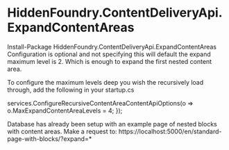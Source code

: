 # HiddenFoundry.ContentDeliveryApi.ExpandContentAreas

Install-Package HiddenFoundry.ContentDeliveryApi.ExpandContentAreas
Configuration is optional and not specifying this will default the expand maximum level is 2. Which is enough to expand the first nested content area.

To configure the maximum levels deep you wish the recursively load through, add the following in your startup.cs


services.ConfigureRecursiveContentAreaContentApiOptions(o =>
    o.MaxExpandContentAreaLevels = 4;
});

Database has already been setup with an example page of nested blocks with content areas.
Make a request to: https://localhost:5000/en/standard-page-with-blocks/?expand=*

